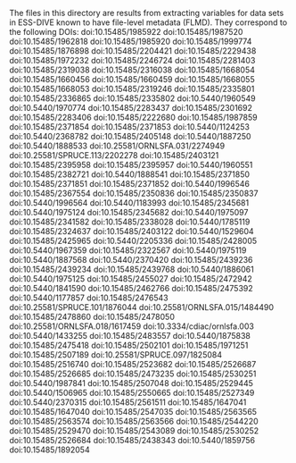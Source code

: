 The files in this directory are results from extracting variables for data sets in ESS-DIVE known to have file-level metadata (FLMD).
They correspond to the following DOIs:
doi:10.15485/1985922
doi:10.15485/1987520
doi:10.15485/1962818
doi:10.15485/1985920
doi:10.15485/1999774
doi:10.15485/1876898
doi:10.15485/2204421
doi:10.15485/2229438
doi:10.15485/1972232
doi:10.15485/2246724
doi:10.15485/2281403
doi:10.15485/2319038
doi:10.15485/2316038
doi:10.15485/1668054
doi:10.15485/1660456
doi:10.15485/1660459
doi:10.15485/1668055
doi:10.15485/1668053
doi:10.15485/2319246
doi:10.15485/2335801
doi:10.15485/2336865
doi:10.15485/2335802
doi:10.5440/1960549
doi:10.5440/1970774
doi:10.15485/2283437
doi:10.15485/2301692
doi:10.15485/2283406
doi:10.15485/2222680
doi:10.15485/1987859
doi:10.15485/2371854
doi:10.15485/2371853
doi:10.5440/1124253
doi:10.5440/2368782
doi:10.15485/2405148
doi:10.5440/1887250
doi:10.5440/1888533
doi:10.25581/ORNLSFA.031/2274949
doi:10.25581/SPRUCE.113/2202278
doi:10.15485/2403121
doi:10.15485/2395958
doi:10.15485/2395957
doi:10.5440/1960551
doi:10.15485/2382721
doi:10.5440/1888541
doi:10.15485/2371850
doi:10.15485/2371851
doi:10.15485/2371852
doi:10.5440/1996546
doi:10.15485/2367554
doi:10.15485/2350836
doi:10.15485/2350837
doi:10.5440/1996564
doi:10.5440/1183993
doi:10.15485/2345681
doi:10.5440/1975124
doi:10.15485/2345682
doi:10.5440/1975097
doi:10.15485/2341582
doi:10.15485/2338028
doi:10.5440/1785119
doi:10.15485/2324637
doi:10.15485/2403122
doi:10.5440/1529604
doi:10.15485/2425965
doi:10.5440/2205336
doi:10.15485/2428005
doi:10.5440/1967359
doi:10.15485/2322567
doi:10.5440/1975119
doi:10.5440/1887568
doi:10.5440/2370420
doi:10.15485/2439236
doi:10.15485/2439234
doi:10.15485/2439768
doi:10.5440/1886061
doi:10.5440/1975125
doi:10.15485/2455027
doi:10.15485/2472942
doi:10.5440/1841590
doi:10.15485/2462766
doi:10.15485/2475392
doi:10.5440/1177857
doi:10.15485/2476543
doi:10.25581/SPRUCE.101/1876044
doi:10.25581/ORNLSFA.015/1484490
doi:10.15485/2478860
doi:10.15485/2478050
doi:10.25581/ORNLSFA.018/1617459
doi:10.3334/cdiac/ornlsfa.003
doi:10.5440/1433255
doi:10.15485/2483557
doi:10.5440/1875838
doi:10.15485/2475418
doi:10.15485/2502101
doi:10.15485/1971251
doi:10.15485/2507189
doi:10.25581/SPRUCE.097/1825084
doi:10.15485/2516740
doi:10.15485/2523682
doi:10.15485/2526687
doi:10.15485/2526685
doi:10.15485/2473235
doi:10.15485/2530251
doi:10.5440/1987841
doi:10.15485/2507048
doi:10.15485/2529445
doi:10.5440/1506965
doi:10.15485/2550665
doi:10.15485/2527349
doi:10.5440/2370315
doi:10.15485/2561511
doi:10.15485/1647041
doi:10.15485/1647040
doi:10.15485/2547035
doi:10.15485/2563565
doi:10.15485/2563574
doi:10.15485/2563566
doi:10.15485/2544220
doi:10.15485/2529470
doi:10.15485/2543089
doi:10.15485/2530252
doi:10.15485/2526684
doi:10.15485/2438343
doi:10.5440/1859756
doi:10.15485/1892054 